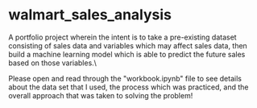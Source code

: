 # walmart_sales_analysis
A portfolio project wherein the intent is to take a pre-existing dataset consisting of sales data and variables which may affect sales data, then build a machine learning model which is able to predict the future sales based on those variables.\

Please open and read through the "workbook.ipynb" file to see details about the data set that I used, the process which was practiced, and the overall approach that was taken to solving the problem!
